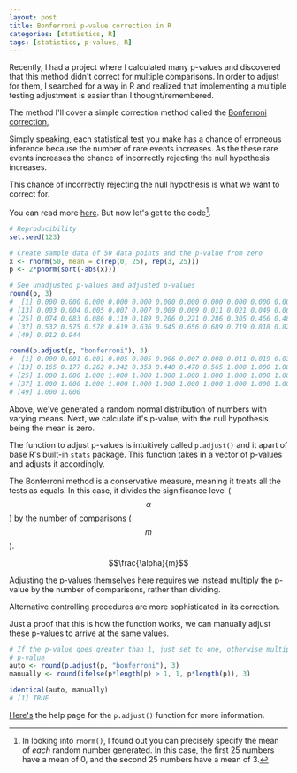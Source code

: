 ```yaml
---
layout: post
title: Bonferroni p-value correction in R
categories: [statistics, R]
tags: [statistics, p-values, R]
---
```


Recently, I had a project where I calculated many p-values and discovered that
this method didn't correct for multiple comparisons.
In order to adjust for them,
I searched for a way in R and realized that implementing a multiple testing
adjustment is easier than I thought/remembered.

The method I'll cover a simple correction method called the
[Bonferroni correction](https://en.wikipedia.org/wiki/Bonferroni_correction),

Simply speaking,
each statistical test you make has a chance of erroneous inference because the
number of rare events increases.
As the these rare events increases the chance of incorrectly rejecting the null
hypothesis increases.

This chance of incorrectly rejecting the null hypothesis is what we want to
correct for.

You can read more
[here](https://en.wikipedia.org/wiki/Multiple_comparisons_problem).
But now let's get to the code[^rnorm].

[^rnorm]: In looking into `rnorm()`, I found out you can precisely specify the
    mean of *each* random number generated. In this case, the first 25 numbers
    have a mean of 0, and the second 25 numbers have a mean of 3.

```r
# Reproducibility
set.seed(123)

# Create sample data of 50 data points and the p-value from zero
x <- rnorm(50, mean = c(rep(0, 25), rep(3, 25)))
p <- 2*pnorm(sort(-abs(x)))

# See unadjusted p-values and adjusted p-values
round(p, 3)
#  [1] 0.000 0.000 0.000 0.000 0.000 0.000 0.000 0.000 0.000 0.000 0.001 0.002
# [13] 0.003 0.004 0.005 0.007 0.007 0.009 0.009 0.011 0.021 0.049 0.061 0.063
# [25] 0.074 0.083 0.086 0.119 0.189 0.206 0.221 0.286 0.305 0.466 0.483 0.492
# [37] 0.532 0.575 0.578 0.619 0.636 0.645 0.656 0.689 0.719 0.818 0.827 0.897
# [49] 0.912 0.944

round(p.adjust(p, "bonferroni"), 3)
#  [1] 0.000 0.001 0.001 0.005 0.005 0.006 0.007 0.008 0.011 0.019 0.031 0.081
# [13] 0.165 0.177 0.262 0.342 0.353 0.440 0.470 0.565 1.000 1.000 1.000 1.000
# [25] 1.000 1.000 1.000 1.000 1.000 1.000 1.000 1.000 1.000 1.000 1.000 1.000
# [37] 1.000 1.000 1.000 1.000 1.000 1.000 1.000 1.000 1.000 1.000 1.000 1.000
# [49] 1.000 1.000
```

Above,
we've generated a random normal distribution of numbers with varying means.
Next,
we calculate it's p-value,
with the null hypothesis being the mean is zero.

The function to adjust p-values is intuitively called `p.adjust()` and it apart
of base R's built-in `stats` package.
This function takes in a vector of p-values and adjusts it accordingly.

The Bonferroni method is a conservative measure,
meaning it treats all the tests as equals.
In this case, it divides the significance level ($$\alpha$$) by the number of
comparisons ($$m$$).

$$\frac{\alpha}{m}$$

Adjusting the p-values themselves here requires we instead multiply the p-value
by the number of comparisons,
rather than dividing.

Alternative controlling procedures are more sophisticated in its correction.

Just a proof that this is how the function works, we can manually adjust these
p-values to arrive at the same values.

```r
# If the p-value goes greater than 1, just set to one, otherwise multiply the
# p-value
auto <- round(p.adjust(p, "bonferroni"), 3)
manually <- round(ifelse(p*length(p) > 1, 1, p*length(p)), 3)

identical(auto, manually)
# [1] TRUE
```

[Here's](https://stat.ethz.ch/R-manual/R-devel/library/stats/html/p.adjust.html)
the help page for the `p.adjust()` function for more information.

